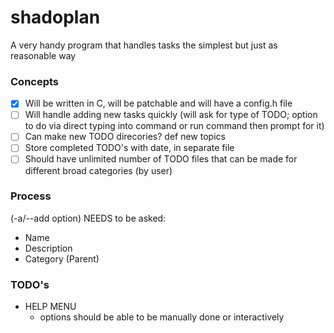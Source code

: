 # shadoplan
A very handy program that handles tasks the simplest but just as reasonable way

### Concepts
* [X] Will be written in C, will be patchable and will have a config.h file
* [ ] Will handle adding new tasks quickly (will ask for type of TODO; option to do via direct typing into command or run command then prompt for it)
* [ ] Can make new TODO direcories? def new topics
* [ ] Store completed TODO's with date, in separate file
* [ ] Should have unlimited number of TODO files that can be made for different broad categories (by user)

### Process
(-a/--add option) NEEDS to be asked: 
* Name
* Description
* Category (Parent)

### TODO's
* HELP MENU
    * options should be able to be manually done or interactively
